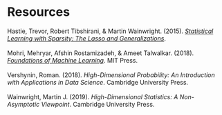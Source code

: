 # Resources

Hastie, Trevor, Robert Tibshirani, & Martin Wainwright. (2015). [_Statistical Learning with Sparsity: The Lasso and Generalizations_](https://web.stanford.edu/~hastie/StatLearnSparsity/).<br><br>
Mohri, Mehryar, Afshin Rostamizadeh, & Ameet Talwalkar. (2018). [_Foundations of Machine Learning_](https://cs.nyu.edu/~mohri/mlbook/). MIT Press.<br><br>
Vershynin, Roman. (2018). _High-Dimensional Probability: An Introduction with Applications in Data Science_. Cambridge University Press.<br><br>
Wainwright, Martin J. (2019). _High-Dimensional Statistics: A Non-Asymptotic Viewpoint_. Cambridge University Press.<br><br>
